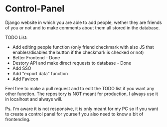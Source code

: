 # Control-Panel
Django website in which you are able to add people, wether they are friends of you or not and to make comments about them all stored in the database. 

TODO List:

- Add editing people function (only friend checkmark with also JS that enables/disables the button if the checkmark is checked or not)
- Better Frontend - Done
- Destory API and make direct requests to database - Done
- Add SSO
- Add "export data" function
- Add Favicon


Feel free to make a pull request and to edit the TODO list if you want any other function. The repository is NOT meant for production, I always use it in localhost and always will.

Ps. I'm aware it is not responsive, it is only meant for my PC so if you want to create a control panel for yourself you also need to know a bit of frontending.
